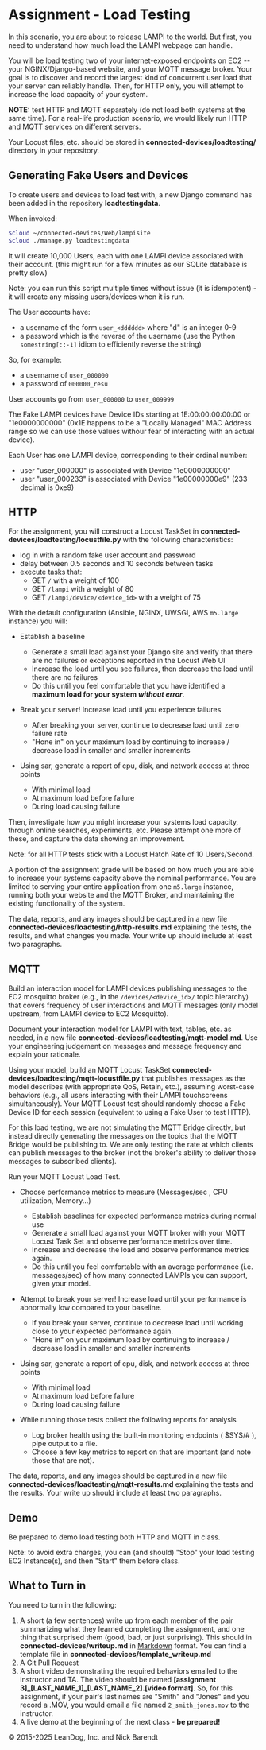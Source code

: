 # Assignment - Load Testing

In this scenario, you are about to release LAMPI to the world. But first, you need to understand how much load the LAMPI webpage can handle.

You will be load testing two of your internet-exposed endpoints on EC2 -- your NGINX/Django-based website, and your MQTT message broker. Your goal is to discover and record the largest kind of concurrent user load that your server can reliably handle.  Then, for HTTP only, you will attempt to increase the load capacity of your system.

**NOTE:** test HTTP and MQTT separately (do not load both systems at the same time).  For a real-life production scenario, we would likely run HTTP and MQTT services on different servers.

Your Locust files, etc. should be stored in **connected-devices/loadtesting/** directory in your repository.

## Generating Fake Users and Devices

To create users and devices to load test with, a new Django command has been added in the repository **loadtestingdata**. 

When invoked:

```bash
$cloud ~/connected-devices/Web/lampisite
$cloud ./manage.py loadtestingdata
```

It will create 10,000 Users, each with one LAMPI device associated with their account.  (this might run for a few minutes as our SQLite database is pretty slow)

Note: you can run this script multiple times without issue (it is idempotent) - it will create any missing users/devices when it is run.

The User accounts have:

* a username of the form `user_<dddddd>` where "d" is an integer 0-9
* a password which is the reverse of the username (use the Python `somestring[::-1]` idiom to efficiently reverse the string)

So, for example:

* a username of `user_000000`
* a password of `000000_resu`

User accounts go from `user_000000` to `user_009999`

The Fake LAMPI devices have Device IDs starting at 1E:00:00:00:00:00 or "1e0000000000" (0x1E happens to be a "Locally Managed" MAC Address range so we can use those values withour fear of interacting with an actual device).

Each User has one LAMPI device, corresponding to their ordinal number:

* user "user\_000000" is associated with Device "1e0000000000"
* user "user\_000233" is associated with Device "1e00000000e9" (233 decimal is 0xe9)

## HTTP

For the assignment, you will construct a Locust TaskSet in **connected-devices/loadtesting/locustfile.py** with the following characteristics:

* log in with a random fake user account and password
* delay between 0.5 seconds and 10 seconds between tasks
* execute tasks that:
    * GET `/` with a weight of 100
    * GET `/lampi` with a weight of 80
    * GET `/lampi/device/<device_id>` with a weight of 75

With the default configuration (Ansible, NGINX, UWSGI, AWS `m5.large` instance) you will:

* Establish a baseline
    * Generate a small load against your Django site and verify that there are no failures or exceptions reported in the Locust Web UI
    * Increase the load until you see failures, then decrease the load until there are no failures
    * Do this until you feel comfortable that you have identified a __maximum load for your system *without error*__.


* Break your server! Increase load until you experience failures
    * After breaking your server, continue to decrease load until zero failure rate
    * "Hone in" on your maximum load by continuing to increase / decrease load in smaller and smaller increments

* Using sar, generate a report of cpu, disk, and network access at three points
     * With minimal load
     * At maximum load before failure
     * During load causing failure

Then, investigate how you might increase your systems load capacity, through online searches, experiments, etc.  Please attempt one more of these, and capture the data showing an improvement.

Note:  for all HTTP tests stick with a Locust Hatch Rate of 10 Users/Second.

A portion of the assignment grade will be based on how much you are able to increase your systems capacity above the nominal performance.  You are limited to serving your entire application from one `m5.large` instance, running both your website and the MQTT Broker, and maintaining the existing functionality of the system.

The data, reports, and any images should be captured in a new file **connected-devices/loadtesting/http-results.md** explaining the tests, the results, and what changes you made.  Your write up should include at least two paragraphs.

## MQTT

Build an interaction model for LAMPI devices publishing messages to the EC2 mosquitto broker (e.g., in the `/devices/<device_id>/` topic hierarchy) that covers frequency of user interactions and MQTT messages (only model upstream, from LAMPI device to EC2 Mosquitto).  

Document your interaction model for LAMPI with text, tables, etc. as needed, in a new file **connected-devices/loadtesting/mqtt-model.md**.  Use your engineering judgement on messages and message frequency and explain your rationale.

Using your model, build an MQTT Locust TaskSet **connected-devices/loadtesting/mqtt-locustfile.py** that publishes messages as the model describes (with appropriate QoS, Retain, etc.), assuming worst-case behaviors (e.g., all users interacting with their LAMPI touchscreens simultaneously).  Your MQTT Locust test should randomly choose a Fake Device ID for each session (equivalent to using a Fake User to test HTTP).

For this load testing, we are not simulating the MQTT Bridge directly, but instead directly generating the messages on the topics that the MQTT Bridge would be publishing to.  We are only testing the rate at which clients can publish messages to the broker (not the broker's ability to deliver those messages to subscribed clients).

Run your MQTT Locust Load Test.

* Choose performance metrics to measure (Messages/sec , CPU utilization, Memory...)
    * Establish baselines for expected performance metrics during normal use
    * Generate a small load against your MQTT broker with your MQTT Locust Task Set and observe performance metrics over time.
    * Increase and decrease the load and observe performance metrics again.
    * Do this until you feel comfortable with an average performance (i.e. messages/sec) of how many connected LAMPIs you can support, given your model.

* Attempt to break your server! Increase load until your performance is abnormally low compared to your baseline.
    * If you break your server, continue to decrease load until working close to your expected performance again.
    * "Hone in" on your maximum load by continuing to increase / decrease load in smaller and smaller increments

* Using sar, generate a report of cpu, disk, and network access at three points
    * With minimal load
    * At maximum load before failure
    * During load causing failure
* While running those tests collect the following reports for analysis
    * Log broker health using the built-in monitoring endpoints ( $SYS/# ), pipe output to a file.
    * Choose a few key metrics to report on that are important (and note those that are not).

The data, reports, and any images should be captured in a new file **connected-devices/loadtesting/mqtt-results.md** explaining the tests and the results.  Your write up should include at least two paragraphs.

## Demo

Be prepared to demo load testing both HTTP and MQTT in class.

Note: to avoid extra charges, you can (and should) "Stop" your load testing EC2 Instance(s), and then "Start" them before class.

## What to Turn in

You need to turn in the following:

1. A short (a few sentences) write up from each member of the pair summarizing what they learned completing the assignment, and one thing that surprised them (good, bad, or just surprising).  This should in **connected-devices/writeup.md** in [Markdown](https://daringfireball.net/projects/markdown/) format.  You can find a template file in **connected-devices/template\_writeup.md**
2. A Git Pull Request
3. A short video demonstrating the required behaviors emailed to the instructor and TA.  The video should be named **[assignment 3]_[LAST_NAME_1]\_[LAST_NAME_2].[video format]**.  So, for this assignment, if your pair's last names are "Smith" and "Jones" and you record a .MOV, you would email a file named ```2_smith_jones.mov``` to the instructor.
4. A live demo at the beginning of the next class - **be prepared!**

&copy; 2015-2025 LeanDog, Inc. and Nick Barendt
